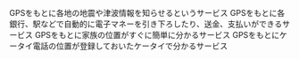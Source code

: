 GPSをもとに各地の地震や津波情報を知らせるというサービス
GPSをもとに各銀行、駅などで自動的に電子マネーを引き下ろしたり、送金、支払いができるサービス
GPSをもとに家族の位置がすぐに簡単に分かるサービス
GPSをもとにケータイ電話の位置が登録しておいたケータイで分かるサービス
